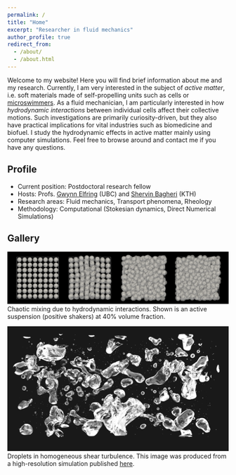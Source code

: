 ```yaml
---
permalink: /
title: "Home"
excerpt: "Researcher in fluid mechanics"
author_profile: true
redirect_from:
  - /about/
  - /about.html
---
```


Welcome to my website!
Here you will find brief information about me and my research.
Currently, I am very interested in the subject of *active matter*,
i.e. soft materials made of self-propelling units such as cells or 
[microswimmers](https://z-p42.www.instagram.com/p/CJ9bqegj48I/).
As a fluid mechanician, I am particularly interested in
how *hydrodynamic interactions* between individual cells affect their collective motions.
Such investigations are primarily curiosity-driven,
but they also have practical implications for vital industries such as biomedicine and biofuel.
I study the hydrodynamic effects in active matter mainly using computer simulations.
Feel free to browse around and contact me if you have any questions.


## Profile

* Current position: Postdoctoral research fellow
* Hosts: Profs. [Gwynn Elfring](https://soft.mech.ubc.ca/) (UBC) and [Shervin Bagheri](https://www.bagherigroup.com/) (KTH)
* Research areas: Fluid mechanics, Transport phenomena, Rheology
* Methodology: Computational (Stokesian dynamics, Direct Numerical Simulations)


## Gallery

![squirmers](images/phi40-lattice-rand-ori.png "Squirmers")
Chaotic mixing due to hydrodynamic interactions.
Shown is an active suspension (positive shakers) at 40% volume fraction.

![droplets](images/cover_pic.png "Droplets")
Droplets in homogeneous shear turbulence.
This image was produced from a high-resolution simulation published
[here](https://www.cambridge.org/core/journals/journal-of-fluid-mechanics/article/droplets-in-homogeneous-shear-turbulence/49BE8A80FEFCFB934104005EB74A7E69).
